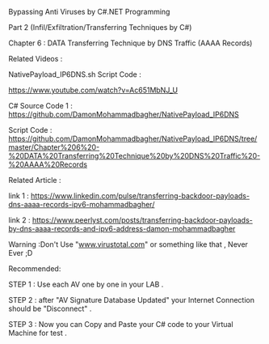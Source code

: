Bypassing Anti Viruses by C#.NET Programming

Part 2 (Infil/Exfiltration/Transferring Techniques by C#)

Chapter 6 : DATA Transferring Technique by DNS Traffic (AAAA Records)

Related Videos : 

NativePayload_IP6DNS.sh Script Code : 

https://www.youtube.com/watch?v=Ac651MbNJ_U


C# Source Code 1 : https://github.com/DamonMohammadbagher/NativePayload_IP6DNS

Script Code  :  https://github.com/DamonMohammadbagher/NativePayload_IP6DNS/tree/master/Chapter%206%20-%20DATA%20Transferring%20Technique%20by%20DNS%20Traffic%20-%20AAAA%20Records



Related Article : 

link 1 :  https://www.linkedin.com/pulse/transferring-backdoor-payloads-dns-aaaa-records-ipv6-mohammadbagher/

link 2 : https://www.peerlyst.com/posts/transferring-backdoor-payloads-by-dns-aaaa-records-and-ipv6-address-damon-mohammadbagher



Warning :Don't Use "www.virustotal.com" or something like that , Never Ever ;D

Recommended:

STEP 1 : Use each AV one by one in your LAB .

STEP 2 : after "AV Signature Database Updated" your Internet Connection should be "Disconnect" .

STEP 3 : Now you can Copy and Paste your C# code to your Virtual Machine for test .
